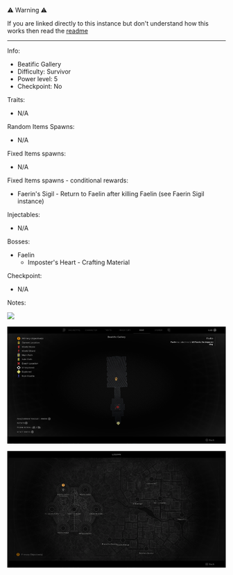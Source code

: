 ⚠️ Warning ⚠️

If you are linked directly to this instance but don't understand how this works then read the [readme](https://github.com/razeedazee/remnant2-instances/blob/main/README.md)

<hr>

Info:

- Beatific Gallery
- Difficulty: Survivor
- Power level: 5
- Checkpoint: No

Traits:

- N/A

Random Items Spawns:

- N/A

Fixed Items spawns:

- N/A

Fixed Items spawns - conditional rewards:

- Faerin's Sigil - Return to Faelin after killing Faelin (see Faerin Sigil instance)

Injectables:

- N/A

Bosses:

- Faelin
  - Imposter's Heart - Crafting Material

Checkpoint:

- N/A

Notes:

>

![](info/info.png)

![](info/mini-map.png)

![](info/travel-map.png)
